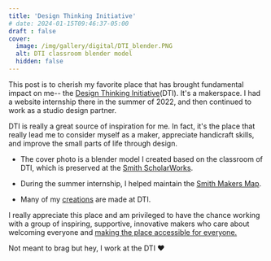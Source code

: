 ```yaml
---
title: 'Design Thinking Initiative'
# date: 2024-01-15T09:46:37-05:00
draft : false
cover:
  image: /img/gallery/digital/DTI_blender.PNG
  alt: DTI classroom blender model
  hidden: false
---
```

This post is to cherish my favorite place that has brought fundamental impact on me-- the [Design Thinking Initiative](https://www.smith.edu/academics/design-thinking)(DTI). It's a makerspace. I had a website internship there in the summer of 2022, and then continued to work as a studio design partner.

DTI is really a great source of inspiration for me. In fact, it's the place that really lead me to consider myself as a maker, appreciate handicraft skills, and improve the small parts of life through design.

* The cover photo is a blender model I created based on the classroom of DTI, which is preserved at the [Smith ScholarWorks](https://scholarworks.smith.edu/other_projects/224/).

* During the summer internship, I helped maintain the [Smith Makers Map](https://smithmakersmaps.com/).

* Many of my [creations](https://www.instagram.com/yaaaarth/) are made at DTI.

I really appreciate this place and am privileged to have the chance working with a group of inspiring, supportive, innovative makers who care about welcoming everyone and [making the place accessible for everyone.](https://www.smith.edu/news-events/news/designing-all) 

Not meant to brag but hey, I work at the DTI ❤️️



